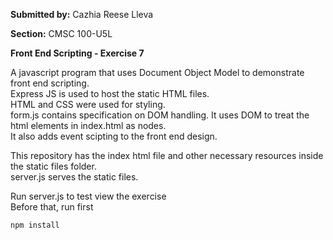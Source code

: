 **Submitted by:** Cazhia Reese Lleva

**Section:** CMSC 100-U5L

**Front End Scripting - Exercise 7**

A javascript program that uses Document Object Model to demonstrate front end scripting.  
Express JS is used to host the static HTML files.  
HTML and CSS were used for styling.  
form.js contains specification on DOM handling. It uses DOM to treat the html elements in index.html as nodes.   
It also adds event scipting to the front end design.  


This repository has the index html file and other necessary resources inside the static files folder.   
server.js serves the static files.

Run server.js to test view the exercise  
Before that, run first  

    npm install
